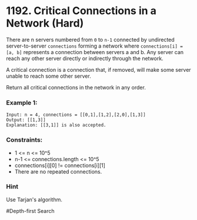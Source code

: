 # 1192. Critical Connections in a Network (Hard)

There are n servers numbered from `0` to `n-1` connected by undirected server-to-server `connections` forming a network where `connections[i] = [a, b]` represents a connection between servers a and b. Any server can reach any other server directly or indirectly through the network.

A critical connection is a connection that, if removed, will make some server unable to reach some other server.

Return all critical connections in the network in any order.

### Example 1:

```
Input: n = 4, connections = [[0,1],[1,2],[2,0],[1,3]]
Output: [[1,3]]
Explanation: [[3,1]] is also accepted.
```

### Constraints:

- 1 <= n <= 10^5
- n-1 <= connections.length <= 10^5
- connections[i][0] != connections[i][1]
- There are no repeated connections.

### Hint

Use Tarjan's algorithm.

#Depth-first Search
